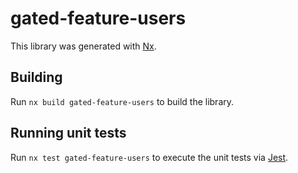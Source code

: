 # gated-feature-users

This library was generated with [Nx](https://nx.dev).

## Building

Run `nx build gated-feature-users` to build the library.

## Running unit tests

Run `nx test gated-feature-users` to execute the unit tests via [Jest](https://jestjs.io).
